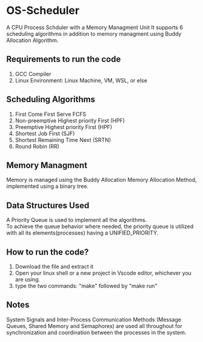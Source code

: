 # OS-Scheduler  
A CPU Process Schduler with a Memory Managment Unit
It supports 6 scheduling algorithms in addition to memory managment using Buddy Allocation Algorithm.

## Requirements to run the code
1. GCC Compiler
2. Linux Environment: Linux Machine, VM, WSL, or else

## Scheduling Algorithms
1. First Come First Serve FCFS
2. Non-preemptive Highest priority First (HPF)
3. Preemptive Highest priority First (HPF)
4. Shortest Job First (SJF)
5. Shortest Remaining Time Next (SRTN)
6. Round Robin (RR)

## Memory Managment
Memory is managed using the Buddy Allocation Memory Allocation Method, implemented using a binary tree.

## Data Structures Used
A Priority Queue is used to implement all the algorithms.  
To achieve the queue behavior where needed, the priority queue is utilized with all its elements(processes) having a UNIFIED_PRIORITY.

## How to run the code?
1. Download the file and extract it
2. Open your linux shell or a new project in Vscode editor, whichever you are using.
3. type the two commands: "make" followed by "make run"

## Notes
System Signals and Inter-Process Communication Methods (Message Queues, Shared Memory and Semaphores) are used all throughout
for synchronization and coordination between the processes in the system.
